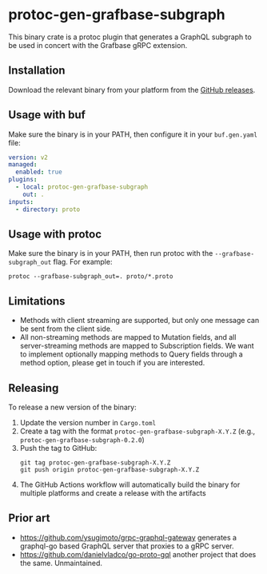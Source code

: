 # protoc-gen-grafbase-subgraph

This binary crate is a protoc plugin that generates a GraphQL subgraph to be used in concert with the Grafbase gRPC extension.

## Installation

Download the relevant binary from your platform from the [GitHub releases](https://github.com/grafbase/grafbase/releases).

## Usage with buf

Make sure the binary is in your PATH, then configure it in your `buf.gen.yaml` file:

```yaml
version: v2
managed:
  enabled: true
plugins:
  - local: protoc-gen-grafbase-subgraph
    out: .
inputs:
  - directory: proto
```

## Usage with protoc

Make sure the binary is in your PATH, then run protoc with the `--grafbase-subgraph_out` flag. For example:

```
protoc --grafbase-subgraph_out=. proto/*.proto
```

## Limitations

- Methods with client streaming are supported, but only one message can be sent from the client side.
- All non-streaming methods are mapped to Mutation fields, and all server-streaming methods are mapped to Subscription fields. We want to implement optionally mapping methods to Query fields through a method option, please get in touch if you are interested.

## Releasing

To release a new version of the binary:

1. Update the version number in `Cargo.toml`
2. Create a tag with the format `protoc-gen-grafbase-subgraph-X.Y.Z` (e.g., `protoc-gen-grafbase-subgraph-0.2.0`)
3. Push the tag to GitHub:
   ```
   git tag protoc-gen-grafbase-subgraph-X.Y.Z
   git push origin protoc-gen-grafbase-subgraph-X.Y.Z
   ```
4. The GitHub Actions workflow will automatically build the binary for multiple platforms and create a release with the artifacts

## Prior art

- https://github.com/ysugimoto/grpc-graphql-gateway generates a graphql-go based GraphQL server that proxies to a gRPC server.
- https://github.com/danielvladco/go-proto-gql another project that does the same. Unmaintained.
